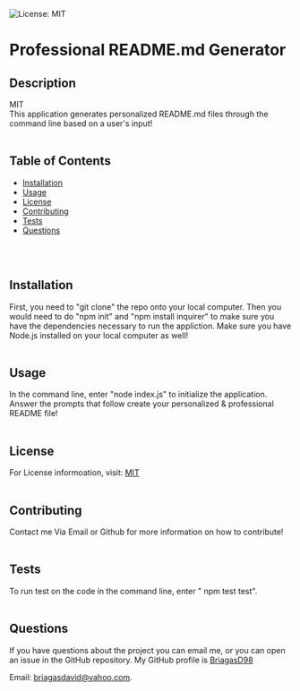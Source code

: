 
  ![License: MIT](https://img.shields.io/badge/License-MIT-yellow.svg)
    
  #  Professional README.md Generator

  ## Description
  MIT
  <br/>
  This application generates personalized README.md files through the command line based on a user's input!
  <br/>
  <br/>

  ## Table of Contents
  * [Installation](#Installation)
  * [Usage](#Usage)
  * [License](#License)
  * [Contributing](#Contributing)
  * [Tests](#Tests)
  * [Questions](#Questions)
  <br/>
  <br/>

  ## Installation
  First, you need to "git clone" the repo onto your local computer. Then you would need to do "npm init" and "npm install inquirer" to make sure you have the dependencies necessary to run the appliction. Make sure you have Node.js installed on your local computer as well!
  <br/>
  <br/>
  ## Usage
  In the command line, enter "node index.js" to initialize the application. Answer the prompts that follow create your personalized & professional README file!
  <br/>
  <br/>
  ## License
  For License informoation, visit:
  [MIT](https://opensource.org/licenses/MIT)
  <br/>
  <br/>
  ## Contributing
  Contact me Via Email or Github for more information on how to contribute!
  <br/>
  <br/>
  ## Tests
  To run test on the code in the command line, enter " npm test test".
  <br/>
  <br/>
  ## Questions  
  If you have questions about the project you can email me, or you can open an issue in the GitHub repository.
  My GitHub profile is [BriagasD98](https://github.com/BriagasD98)  
    
  Email: [briagasdavid@yahoo.com](mailto:briagasdavid@yahoo.com).  
  